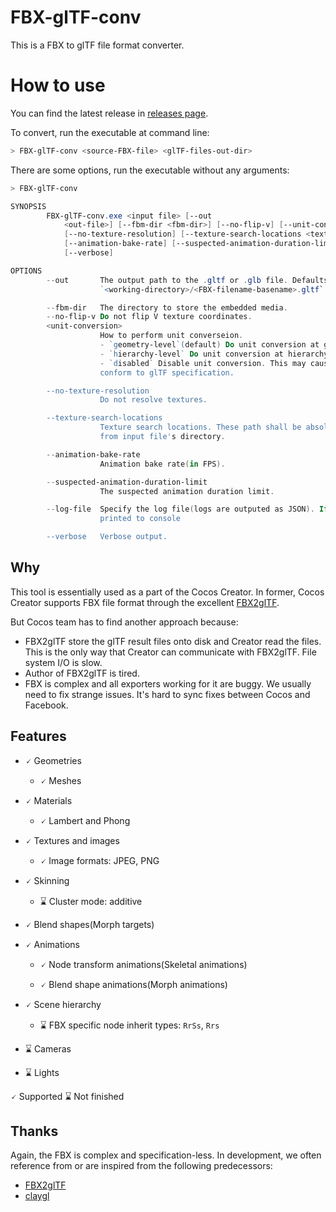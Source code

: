 
# FBX-glTF-conv

This is a FBX to glTF file format converter.

# How to use

You can find the latest release in [releases page](https://github.com/cocos-creator/FBX-glTF-conv/releases).

To convert, run the executable at command line:

```ps1
> FBX-glTF-conv <source-FBX-file> <glTF-files-out-dir>
```

There are some options, run the executable without any arguments:

```ps1
> FBX-glTF-conv

SYNOPSIS
        FBX-glTF-conv.exe <input file> [--out
            <out-file>] [--fbm-dir <fbm-dir>] [--no-flip-v] [--unit-conversion <unit-conversion>]
            [--no-texture-resolution] [--texture-search-locations <texture-search-locations>...]
            [--animation-bake-rate] [--suspected-animation-duration-limit] [--log-file <log-file>]
            [--verbose]

OPTIONS
        --out       The output path to the .gltf or .glb file. Defaults to
                    `<working-directory>/<FBX-filename-basename>.gltf`

        --fbm-dir   The directory to store the embedded media.
        --no-flip-v Do not flip V texture coordinates.
        <unit-conversion>
                    How to perform unit converseion.
                    - `geometry-level`(default) Do unit conversion at geometry level.
                    - `hierarchy-level` Do unit conversion at hierarchy level.
                    - `disabled` Disable unit conversion. This may cause the generated glTF does't
                    conform to glTF specification.

        --no-texture-resolution
                    Do not resolve textures.

        --texture-search-locations
                    Texture search locations. These path shall be absolute path or relative path
                    from input file's directory.

        --animation-bake-rate
                    Animation bake rate(in FPS).

        --suspected-animation-duration-limit
                    The suspected animation duration limit.

        --log-file  Specify the log file(logs are outputed as JSON). If not specified, logs're
                    printed to console

        --verbose   Verbose output.
```

## Why

This tool is essentially used as a part of the Cocos Creator.
In former, Cocos Creator supports FBX file format through the excellent [FBX2glTF](https://github.com/facebookincubator/FBX2glTF).

But Cocos team has to find another approach because:

* FBX2glTF store the glTF result files onto disk and Creator read the files.
  This is the only way that Creator can communicate with FBX2glTF. File system I/O is slow.
* Author of FBX2glTF is tired.
* FBX is complex and all exporters working for it are buggy. We usually need to fix strange issues. It's hard to sync fixes between Cocos and Facebook.

## Features

* 🗸 Geometries

  * 🗸 Meshes

* 🗸 Materials

  * 🗸 Lambert and Phong

* 🗸 Textures and images

  * 🗸 Image formats: JPEG, PNG

* 🗸 Skinning

  * ⌛ Cluster mode: additive

* 🗸 Blend shapes(Morph targets)

* 🗸 Animations

  * 🗸 Node transform animations(Skeletal animations)

  * 🗸 Blend shape animations(Morph animations)

* 🗸 Scene hierarchy

  * ⌛ FBX specific node inherit types: `RrSs`, `Rrs`

* ⌛ Cameras

* ⌛ Lights

🗸 Supported ⌛ Not finished

## Thanks

Again, the FBX is complex and specification-less. In development, we often reference from or are inspired from the following predecessors:

* [FBX2glTF](https://github.com/facebookincubator/FBX2glTF)
* [claygl](https://github.com/pissang/claygl)
